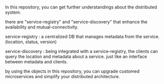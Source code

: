 In this repository, you can get further understandings about the distributed system.

there are "service-registry" and "service-discovery" that enhance the availability and mutual-connectivity.

service-registry : a centralized DB that manages metadata from the service.(location, status, version)

service-discovery : being integrated with a service-registry, the clients can query the location and metadata about a service.
just like an interface between metadata and clients.

by using the objects in this repository, you can upgrade customed microservices and simplify your distributed
architecture.
